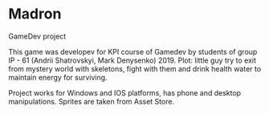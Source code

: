 # Madron
GameDev project

This game was developev for KPI course of Gamedev by students of group IP - 61 (Andrii Shatrovskyi, Mark Denysenko) 2019.
Plot: little guy try to exit from mystery world with skeletons, fight with them and drink health water to maintain energy for surviving.

Project works for Windows and IOS platforms, has phone and desktop manipulations. 
Sprites are taken from Asset Store.
